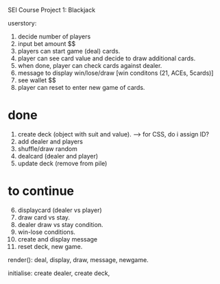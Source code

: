 SEI Course Project 1: Blackjack

userstory:

1. decide number of players
2. input bet amount $$
3. players can start game (deal) cards.
4. player can see card value and decide to draw additional cards.
5. when done, player can check cards against dealer.
6. message to display win/lose/draw [win conditons (21, ACEs, 5cards)]
7. see wallet $$
8. player can reset to enter new game of cards.

# done

1. create deck (object with suit and value). --> for CSS, do i assign ID?
2. add dealer and players
3. shuffle/draw random
4. dealcard (dealer and player)
5. update deck (remove from pile)

# to continue

6. displaycard (dealer vs player)
7. draw card vs stay.
8. dealer draw vs stay condition.
9. win-lose conditions.
10. create and display message
11. reset deck, new game.

render(): deal, display, draw, message, newgame.

initialise: create dealer, create deck,
